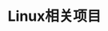 ---
layout: home

title: Linux相关项目
titleTemplate: 与Linux相关的一些一键脚本项目

hero:
  name: Linux相关项目
  text: 与Linux相关的一些一键脚本项目
  image: https://raw.githubusercontent.com/spiritlhls/pages/main/logo.png
  actions:
    - theme: brand
      text: 查看项目 →
      link: /case/case1

features:
- title: 注意事项
  details: 注意每个项目说明，部分项目有可能对系统造成不可修复的错误，需要重装系统，请仔细查看说明
---